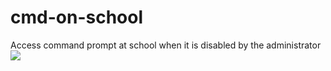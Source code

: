# cmd-on-school
Access command prompt at school when it is disabled by the administrator
![](https://i.imgur.com/b2hfKV2.png)
